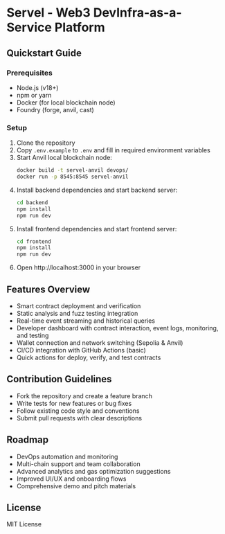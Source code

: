 # Servel - Web3 DevInfra-as-a-Service Platform

## Quickstart Guide

### Prerequisites
- Node.js (v18+)
- npm or yarn
- Docker (for local blockchain node)
- Foundry (forge, anvil, cast)

### Setup
1. Clone the repository
2. Copy `.env.example` to `.env` and fill in required environment variables
3. Start Anvil local blockchain node:
   ```bash
   docker build -t servel-anvil devops/
   docker run -p 8545:8545 servel-anvil
   ```
4. Install backend dependencies and start backend server:
   ```bash
   cd backend
   npm install
   npm run dev
   ```
5. Install frontend dependencies and start frontend server:
   ```bash
   cd frontend
   npm install
   npm run dev
   ```
6. Open http://localhost:3000 in your browser

## Features Overview
- Smart contract deployment and verification
- Static analysis and fuzz testing integration
- Real-time event streaming and historical queries
- Developer dashboard with contract interaction, event logs, monitoring, and testing
- Wallet connection and network switching (Sepolia & Anvil)
- CI/CD integration with GitHub Actions (basic)
- Quick actions for deploy, verify, and test contracts

## Contribution Guidelines
- Fork the repository and create a feature branch
- Write tests for new features or bug fixes
- Follow existing code style and conventions
- Submit pull requests with clear descriptions

## Roadmap
- DevOps automation and monitoring
- Multi-chain support and team collaboration
- Advanced analytics and gas optimization suggestions
- Improved UI/UX and onboarding flows
- Comprehensive demo and pitch materials

## License
MIT License
